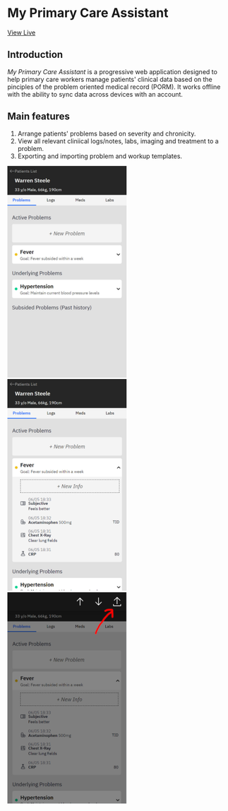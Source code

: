 # My Primary Care Assistant

[View Live](https://profound-cajeta-ca19e6.netlify.app/)

## Introduction

_My Primary Care Assistant_ is a progressive web application designed to help primary care workers manage patients' clinical data based on the pinciples of the problem oriented medical record (PORM). It works offline with the ability to sync data across devices with an account.

## Main features

1. Arrange patients' problems based on severity and chronicity.
2. View all relevant cliniical logs/notes, labs, imaging and treatment to a problem.
3. Exporting and importing problem and workup templates.

<p float="left">
   <img src="https://github.com/kingjack05/MPCA/blob/main/public/demo/Feature01.jpeg" width="270" height="480" />
   <img src="https://github.com/kingjack05/MPCA/blob/main/public/demo/Feature02.jpeg" width="270" height="480" />
   <img src="https://github.com/kingjack05/MPCA/blob/main/public/demo/Feature03.jpeg" width="270" height="480" />
</p>
